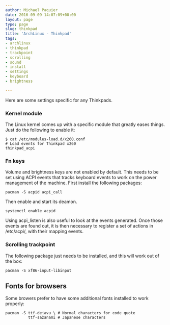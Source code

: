 ```yaml
---
author: Michael Paquier
date: 2016-09-09 14:07:09+00:00
layout: page
type: page
slug: thinkpad
title: 'ArchLinux - Thinkpad'
tags:
- archlinux
- thinkpad
- trackpoint
- scrolling
- sound
- install
- settings
- keyboard
- brightness

---
```


Here are some settings specific for any Thinkpads.

### Kernel module

The Linux kernel comes up with a specific module that greatly eases things.
Just do the following to enable it:

    $ cat /etc/modules-load.d/x260.conf
    # Load events for Thinkpad x260
    thinkpad_acpi

### Fn keys

Volume and brightness keys are not enabled by default. This needs to be
set using ACPI events that tracks keyboard events to work on the power
management of the machine. First install the following packages:

    pacman -S acpid acpi_call

Then enable and start its deamon.

    systemctl enable acpid

Using acpi_listen is also useful to look at the events generated. Once
those events are found out, it is then necessary to register a set of
actions in /etc/acpi/, with their mapping events.

### Scrolling trackpoint

The following package just needs to be installed, and this will work
out of the box:

    pacman -S xf86-input-libinput

## Fonts for browsers

Some browers prefer to have some additional fonts installed to work
properly:

    pacman -S ttf-dejavu \ # Normal characters for code quote
              ttf-sazanami # Japanese characters
